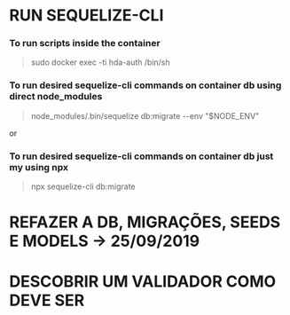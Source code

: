 # RUN SEQUELIZE-CLI

### To run scripts inside the container
> sudo docker exec -ti hda-auth /bin/sh

### To run desired sequelize-cli commands on container db using direct node_modules
> node_modules/.bin/sequelize db:migrate --env "$NODE_ENV"

or

### To run desired sequelize-cli commands on container db just my using npx
> npx sequelize-cli db:migrate



# REFAZER A DB, MIGRAÇÕES, SEEDS E MODELS -> 25/09/2019
# DESCOBRIR UM VALIDADOR COMO DEVE SER